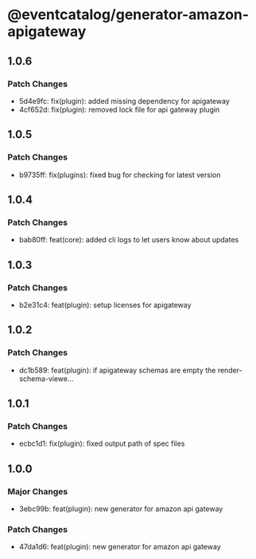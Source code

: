 # @eventcatalog/generator-amazon-apigateway

## 1.0.6

### Patch Changes

- 5d4e9fc: fix(plugin): added missing dependency for apigateway
- 4cf652d: fix(plugin): removed lock file for api gateway plugin

## 1.0.5

### Patch Changes

- b9735ff: fix(plugins): fixed bug for checking for latest version

## 1.0.4

### Patch Changes

- bab80ff: feat(core): added cli logs to let users know about updates

## 1.0.3

### Patch Changes

- b2e31c4: feat(plugin): setup licenses for apigateway

## 1.0.2

### Patch Changes

- dc1b589: feat(plugin): if apigateway schemas are empty the render-schema-viewe…

## 1.0.1

### Patch Changes

- ecbc1d1: fix(plugin): fixed output path of spec files

## 1.0.0

### Major Changes

- 3ebc99b: feat(plugin): new generator for amazon api gateway

### Patch Changes

- 47da1d6: feat(plugin): new generator for amazon api gateway
